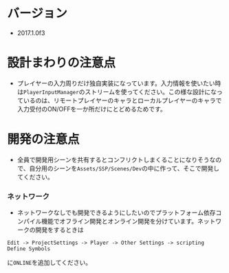 # バージョン
- 2017.1.0f3

# 設計まわりの注意点
- プレイヤーの入力周りだけ独自実装になっています。入力情報を使いたい時は`PlayerInputManager`のストリームを使ってください。この様な設計になっているのは、リモートプレイヤーのキャラとローカルプレイヤーのキャラで入力受付のON/OFFを一か所だけにとどめるためです。

# 開発の注意点
- 全員で開発用シーンを共有するとコンフリクトしまくることになりそうなので、自分用のシーンを`Assets/SSP/Scenes/Dev`の中に作って、そこで開発してください。

### ネットワーク
- ネットワークなしでも開発できるようにしたいのでプラットフォーム依存コンパイル機能でオフライン開発とオンライン開発を分けています。ネットワークの開発をするときは
```
Edit -> ProjectSettings -> Player -> Other Settings -> scripting Define Symbols
```
に`ONLINE`を追加してください。
